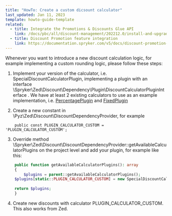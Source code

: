 ```yaml
---
title: "HowTo: Create a custom dicsount calculator"
last_updated: Jan 11, 2023
template: howto-guide-template
related:
  - title: Integrate the Promotions & Discounts Glue API
    link: /docs/pbc/all/discount-management/202212.0/install-and-upgrade/integrate-the-promotions-and-discounts-glue-api.html
  - title: Discount Promotion feature integration
    link: https://documentation.spryker.com/v5/docs/discount-promotion-feature-integration
---
```


Whenever you want to introduce a new discount calculation logic, for example implementing a custom rounding logic, please follow these steps:

1. Implement your version of the calculator, i.e. SpecialDiscountCalculatorPlugin, implementing a plugin with an interface \Spryker\Zed\Discount\Dependency\Plugin\DiscountCalculatorPluginInterface .
We have at least 2 existing calculators to use as an example implementation, i.e. [PercentagePlugin](https://github.com/spryker/discount/blob/master/src/Spryker/Zed/Discount/Communication/Plugin/Calculator/PercentagePlugin.php) and [FixedPlugin](https://github.com/spryker/discount/blob/master/src/Spryker/Zed/Discount/Communication/Plugin/Calculator/FixedPlugin.php)

2. Create a new constant in \Pyz\Zed\Discount\DiscountDependencyProvider, for example
```
    public const PLUGIN_CALCULATOR_CUSTOM = 'PLUGIN_CALCULATOR_CUSTOM';
```

3. Override method \Spryker\Zed\Discount\DiscountDependencyProvider::getAvailableCalculatorPlugins on the project level and add your plugin, for example like this:

```php
    public function getAvailableCalculatorPlugins(): array
    {
    	$plugins = parent::getAvailableCalculatorPlugins();
	$plugins[static::PLUGIN_CALCULATOR_CUSTOM] = new SpecialDiscountCalculatorPlugin();
	
	return $plugins;
    }

```

4. Create new discounts with calculator PLUGIN_CALCULATOR_CUSTOM. This also works from Zed.
